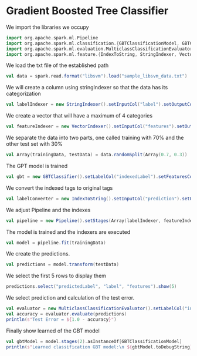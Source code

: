 # Gradient Boosted Tree Classifier

We import the libraries we occupy
```scala
import org.apache.spark.ml.Pipeline
import org.apache.spark.ml.classification.{GBTClassificationModel, GBTClassifier}
import org.apache.spark.ml.evaluation.MulticlassClassificationEvaluator
import org.apache.spark.ml.feature.{IndexToString, StringIndexer, VectorIndexer}
```
We load the txt file of the established path
```scala
val data = spark.read.format("libsvm").load("sample_libsvm_data.txt")
```
We will create a column using stringIndexer so that the data has its categorization
```scala
val labelIndexer = new StringIndexer().setInputCol("label").setOutputCol("indexedLabel").fit(data)
```
We create a vector that will have a maximum of 4 categories
```scala
val featureIndexer = new VectorIndexer().setInputCol("features").setOutputCol("indexedFeatures").setMaxCategories(4).fit(data)
```
We separate the data into two parts, one called training with 70% and the other test set with 30%
```scala
val Array(trainingData, testData) = data.randomSplit(Array(0.7, 0.3))
```
The GPT model is trained
```scala
val gbt = new GBTClassifier().setLabelCol("indexedLabel").setFeaturesCol("indexedFeatures").setMaxIter(10).setFeatureSubsetStrategy("auto")
```
We convert the indexed tags to original tags
```scala
val labelConverter = new IndexToString().setInputCol("prediction").setOutputCol("predictedLabel").setLabels(labelIndexer.labels)
```
We adjust Pipeline and the indexes
```scala
val pipeline = new Pipeline().setStages(Array(labelIndexer, featureIndexer, gbt, labelConverter))
```
The model is trained and the indexers are executed
```scala
val model = pipeline.fit(trainingData)
```
We create the predictions.
```scala
val predictions = model.transform(testData)
```
We select the first 5 rows to display them
```scala
predictions.select("predictedLabel", "label", "features").show(5)
```
We select prediction and calculation of the test error.
```scala
val evaluator = new MulticlassClassificationEvaluator().setLabelCol("indexedLabel").setPredictionCol("prediction").setMetricName("accuracy")
val accuracy = evaluator.evaluate(predictions)
println(s"Test Error = ${1.0 - accuracy}")
```
Finally show learned of the GBT model 
```scala
val gbtModel = model.stages(2).asInstanceOf[GBTClassificationModel]
println(s"Learned classification GBT model:\n ${gbtModel.toDebugString}")
```



